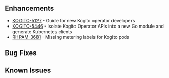 <!-- Keep them in alphabetical order -->
## Enhancements
- [KOGITO-5127](https://issues.redhat.com/browse/KOGITO-5127) - Guide for new Kogito operator developers
- [KOGITO-5446](https://issues.redhat.com/browse/KOGITO-5446) - Isolate Kogito Operator APIs into a new Go module and generate Kubernetes clients 
- [RHPAM-3681](https://issues.redhat.com/browse/RHPAM-3681) - Missing metering labels for Kogito pods

## Bug Fixes

## Known Issues
